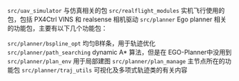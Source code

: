 

`src/uav_simulator` 与仿真相关的包
`src/realflight_modules` 实机飞行使用的包，包括 PX4Ctrl VINS 和 realsense 相机驱动
`src/planner`  Ego planner 相关的功能包，主要有以下几个功能包：

`src/planner/bspline_opt` 均匀B样条，用于轨迹优化
`src/planner/path_searching` dynamic A* 算法，但是在 EGO-Planner中没用到
`src/planner/plan_env` 用于局部建图
`src/planner/plan_manage` 主节点所在的功能包
`src/planner/traj_utils` 可视化及多项式轨迹类的有关内容
